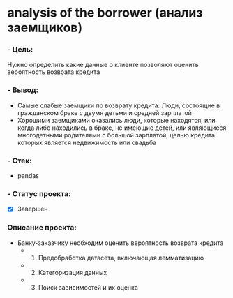 

# analysis of the borrower (анализ заемщиков)

### - Цель:
Нужно определить какие данные о клиенте позволяют оценить вероятность возврата кредита 

### - Вывод: 
* Самые слабые заемщики по возврату кредита: Люди, состоящие в гражданском браке с двумя детьми и средней зарплатой  
* Хорошими заемщиками оказались люди, которые находятся, или когда либо находились в браке, не имеющие детей, или являющиеся многодетными родителями с большой зарплатой, целью кредита которых является недвижимость или свадьба 

### - Стек: 
* pandas

### - Статус проекта:
- [x] Завершен

### Описание проекта: 
- Банку-заказчику необходим оценить вероятность возврата кредита
    * 1. Предобработка датасета, включающая лемматизацию
    * 2. Категоризация данных 
    * 3. Поиск зависимостей и их оценка 


```python

```
